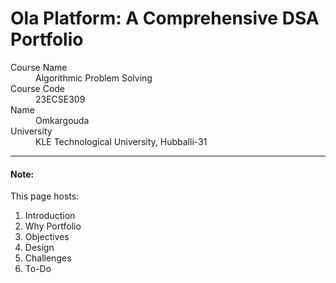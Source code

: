 # Ola Platform: A Comprehensive DSA Portfolio

<dl>
<dt>Course Name</dt>
<dd>Algorithmic Problem Solving</dd>
<dt>Course Code</dt>
<dd>23ECSE309</dd>
<dt>Name</dt>
<dd>Omkargouda</dd>
<dt>University</dt>
<dd>KLE Technological University, Hubballi-31</dd>
</dl>

* * *

#### Note:
This page hosts:

1. Introduction
2. Why Portfolio
3. Objectives
4. Design
5. Challenges
6. To-Do
